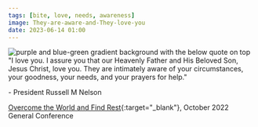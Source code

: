```yaml
---
tags: [bite, love, needs, awareness]
image: They-are-aware-and-They-love-you
date: 2023-06-14 01:00
---
```


<img class="img-responsive" src="/assets/images/posts/the-They-are-aware-and-They-love-you.webp" alt="purple and blue-green gradient background with the below quote on top">
"I love you. I assure you that our Heavenly Father and His Beloved Son, Jesus Christ, love you. They are intimately aware of your circumstances, your goodness, your needs, and your prayers for help."

\- President Russell M Nelson

[Overcome the World and Find Rest](https://www.churchofjesuschrist.org/study/general-conference/2022/10/47nelson?id=p1&lang=eng#p1){:target="_blank"}, October 2022 General Conference
